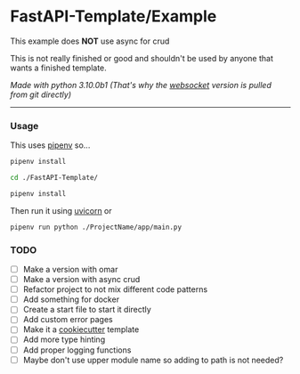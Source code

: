 # FastAPI-Template/Example

This example does __NOT__ use async for crud

This is not really finished or good and shouldn't be used by anyone that wants a finished template.

_Made with python 3.10.0b1_
_(That's why the [websocket](https://github.com/aaugustin/websockets/issues/935) version is pulled from git directly)_
- - - -

### Usage

This uses [pipenv](https://pipenv.pypa.io) so...

```bash
pipenv install
```

```bash
cd ./FastAPI-Template/
```

```bash
pipenv install
```

Then run it using [uvicorn](https://www.uvicorn.org/) or

```bash
pipenv run python ./ProjectName/app/main.py
```

### TODO

- [ ] Make a version with omar
- [ ] Make a version with async crud
- [ ] Refactor project to not mix different code patterns
- [ ] Add something for docker
- [ ] Create a start file to start it directly
- [ ] Add custom error pages
- [ ] Make it a [cookiecutter](https://cookiecutter.readthedocs.io) template
- [ ] Add more type hinting
- [ ] Add proper logging functions
- [ ] Maybe don't use upper module name so adding to path is not needed?